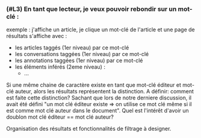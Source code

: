 ### (#L3) En tant que lecteur, je veux pouvoir rebondir sur un mot-clé :

exemple : j'affiche un article, je clique un mot-clé de l'article et une page de résultats s'affiche avec :

* les articles taggés (1er niveau) par ce mot-clé
* les conversations taggées (1er niveau) par ce mot-clé
* les annotations taggées (1er niveau) par ce mot-clé
* les éléments inférés (2eme niveau) :
  - ...

Si une même chaine de caractère existe en tant que mot-clé éditeur et mot-clé auteur, alors les résultats représentent la distinction. A définir: comment est faite cette distinction? Sachant que lors de notre derniere discussion, il avait été défini "un mot clé éditeur existe => on utilise ce mot clé même si il est comme mot clé auteur dans le document". Quel est l'intérêt d'avoir un doublon mot clé éditeur == mot clé auteur?

Organisation des résultats et fonctionnalités de filtrage à designer.
